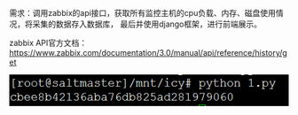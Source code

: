 需求：调用zabbix的api接口，获取所有监控主机的cpu负载、内存、磁盘使用情况，将采集的数据存入数据库，
	  最后并使用django框架，进行前端展示。


zabbix  API官方文档：https://www.zabbix.com/documentation/3.0/manual/api/reference/history/get

![tt](media/a1.PNG)
